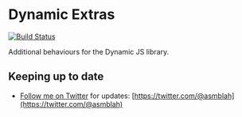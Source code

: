Dynamic Extras
==============

[![Build Status](https://secure.travis-ci.org/asmblah/dynamic-extras.png?branch=master)](http://travis-ci.org/asmblah/dynamic-extras)

Additional behaviours for the Dynamic JS library.

Keeping up to date
------------------
- [Follow me on Twitter](https://twitter.com/@asmblah) for updates: [https://twitter.com/@asmblah](https://twitter.com/@asmblah)
